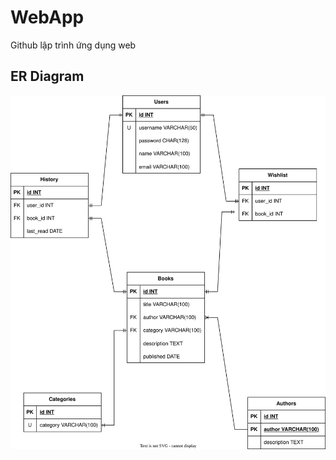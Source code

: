 # WebApp

Github lập trình ứng dụng web

## ER Diagram
![alt](https://github.com/3V2T/WebApp/blob/main/ERD.svg)